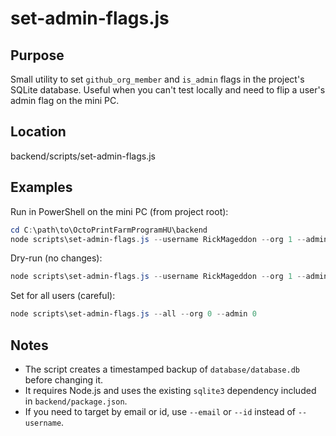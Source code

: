 set-admin-flags.js
===================

Purpose
-------
Small utility to set `github_org_member` and `is_admin` flags in the project's SQLite database. Useful when you can't test locally and need to flip a user's admin flag on the mini PC.

Location
--------
backend/scripts/set-admin-flags.js

Examples
--------
Run in PowerShell on the mini PC (from project root):

```powershell
cd C:\path\to\OctoPrintFarmProgramHU\backend
node scripts\set-admin-flags.js --username RickMageddon --org 1 --admin 1
```

Dry-run (no changes):

```powershell
node scripts\set-admin-flags.js --username RickMageddon --org 1 --admin 1 --dry-run
```

Set for all users (careful):

```powershell
node scripts\set-admin-flags.js --all --org 0 --admin 0
```

Notes
-----
- The script creates a timestamped backup of `database/database.db` before changing it.
- It requires Node.js and uses the existing `sqlite3` dependency included in `backend/package.json`.
- If you need to target by email or id, use `--email` or `--id` instead of `--username`.
